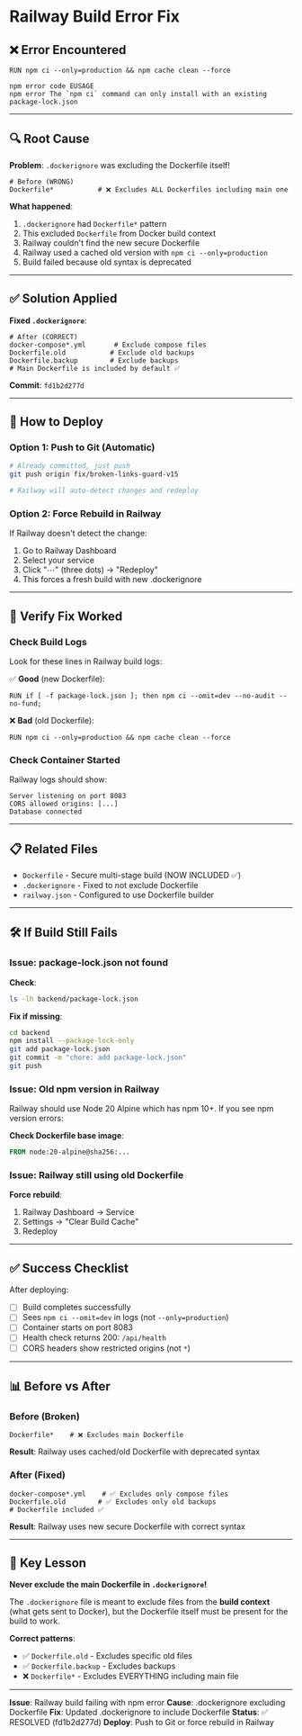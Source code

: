 # Railway Build Error Fix

## ❌ Error Encountered

```
RUN npm ci --only=production && npm cache clean --force

npm error code EUSAGE
npm error The `npm ci` command can only install with an existing package-lock.json
```

---

## 🔍 Root Cause

**Problem**: `.dockerignore` was excluding the Dockerfile itself!

```dockerignore
# Before (WRONG)
Dockerfile*           # ❌ Excludes ALL Dockerfiles including main one
```

**What happened**:
1. `.dockerignore` had `Dockerfile*` pattern
2. This excluded `Dockerfile` from Docker build context
3. Railway couldn't find the new secure Dockerfile
4. Railway used a cached old version with `npm ci --only=production`
5. Build failed because old syntax is deprecated

---

## ✅ Solution Applied

**Fixed `.dockerignore`**:

```dockerignore
# After (CORRECT)
docker-compose*.yml       # Exclude compose files
Dockerfile.old           # Exclude old backups
Dockerfile.backup        # Exclude backups
# Main Dockerfile is included by default ✅
```

**Commit**: `fd1b2d277d`

---

## 🚀 How to Deploy

### Option 1: Push to Git (Automatic)

```bash
# Already committed, just push
git push origin fix/broken-links-guard-v15

# Railway will auto-detect changes and redeploy
```

### Option 2: Force Rebuild in Railway

If Railway doesn't detect the change:

1. Go to Railway Dashboard
2. Select your service
3. Click "⋯" (three dots) → "Redeploy"
4. This forces a fresh build with new .dockerignore

---

## 🧪 Verify Fix Worked

### Check Build Logs

Look for these lines in Railway build logs:

✅ **Good** (new Dockerfile):
```
RUN if [ -f package-lock.json ]; then npm ci --omit=dev --no-audit --no-fund;
```

❌ **Bad** (old Dockerfile):
```
RUN npm ci --only=production && npm cache clean --force
```

### Check Container Started

Railway logs should show:
```
Server listening on port 8083
CORS allowed origins: [...]
Database connected
```

---

## 📋 Related Files

- `Dockerfile` - Secure multi-stage build (NOW INCLUDED ✅)
- `.dockerignore` - Fixed to not exclude Dockerfile
- `railway.json` - Configured to use Dockerfile builder

---

## 🛠️ If Build Still Fails

### Issue: package-lock.json not found

**Check**:
```bash
ls -lh backend/package-lock.json
```

**Fix if missing**:
```bash
cd backend
npm install --package-lock-only
git add package-lock.json
git commit -m "chore: add package-lock.json"
git push
```

### Issue: Old npm version in Railway

Railway should use Node 20 Alpine which has npm 10+. If you see npm version errors:

**Check Dockerfile base image**:
```dockerfile
FROM node:20-alpine@sha256:...
```

### Issue: Railway still using old Dockerfile

**Force rebuild**:
1. Railway Dashboard → Service
2. Settings → "Clear Build Cache"
3. Redeploy

---

## ✅ Success Checklist

After deploying:

- [ ] Build completes successfully
- [ ] Sees `npm ci --omit=dev` in logs (not `--only=production`)
- [ ] Container starts on port 8083
- [ ] Health check returns 200: `/api/health`
- [ ] CORS headers show restricted origins (not `*`)

---

## 📊 Before vs After

### Before (Broken)

```dockerignore
Dockerfile*    # ❌ Excludes main Dockerfile
```

**Result**: Railway uses cached/old Dockerfile with deprecated syntax

### After (Fixed)

```dockerignore
docker-compose*.yml    # ✅ Excludes only compose files
Dockerfile.old        # ✅ Excludes only old backups
# Dockerfile included ✅
```

**Result**: Railway uses new secure Dockerfile with correct syntax

---

## 🎯 Key Lesson

**Never exclude the main Dockerfile in `.dockerignore`!**

The `.dockerignore` file is meant to exclude files from the **build context** (what gets sent to Docker), but the Dockerfile itself must be present for the build to work.

**Correct patterns**:
- ✅ `Dockerfile.old` - Excludes specific old files
- ✅ `Dockerfile.backup` - Excludes backups
- ❌ `Dockerfile*` - Excludes EVERYTHING including main file

---

**Issue**: Railway build failing with npm error
**Cause**: .dockerignore excluding Dockerfile
**Fix**: Updated .dockerignore to include Dockerfile
**Status**: ✅ RESOLVED (fd1b2d277d)
**Deploy**: Push to Git or force rebuild in Railway
